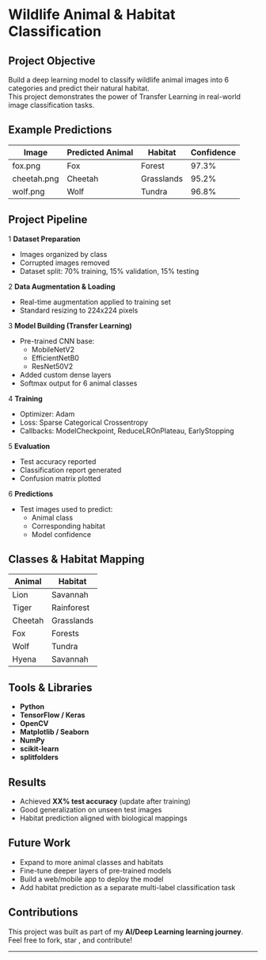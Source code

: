 # Wildlife Animal & Habitat Classification 

##  Project Objective

Build a deep learning model to classify wildlife animal images into 6 categories and predict their natural habitat.  
This project demonstrates the power of Transfer Learning in real-world image classification tasks.

##  Example Predictions

| Image | Predicted Animal | Habitat | Confidence |
|-------|------------------|---------|------------|
|  fox.png | Fox | Forest | 97.3% |
|  cheetah.png | Cheetah | Grasslands | 95.2% |
|  wolf.png | Wolf | Tundra | 96.8% |

##  Project Pipeline

1 **Dataset Preparation**  
- Images organized by class  
- Corrupted images removed  
- Dataset split: 70% training, 15% validation, 15% testing  

2️ **Data Augmentation & Loading**  
- Real-time augmentation applied to training set  
- Standard resizing to 224x224 pixels  

3️ **Model Building (Transfer Learning)**  
- Pre-trained CNN base:
    - MobileNetV2
    - EfficientNetB0
    - ResNet50V2  
- Added custom dense layers  
- Softmax output for 6 animal classes  

4️ **Training**  
- Optimizer: Adam  
- Loss: Sparse Categorical Crossentropy  
- Callbacks: ModelCheckpoint, ReduceLROnPlateau, EarlyStopping  

5️ **Evaluation**  
- Test accuracy reported  
- Classification report generated  
- Confusion matrix plotted  

6️ **Predictions**  
- Test images used to predict:
    - Animal class  
    - Corresponding habitat  
    - Model confidence  

##  Classes & Habitat Mapping

| Animal | Habitat |
|--------|---------|
| Lion   | Savannah |
| Tiger  | Rainforest |
| Cheetah| Grasslands |
| Fox    | Forests |
| Wolf   | Tundra |
| Hyena  | Savannah |

##  Tools & Libraries

- **Python**
- **TensorFlow / Keras**
- **OpenCV**
- **Matplotlib / Seaborn**
- **NumPy**
- **scikit-learn**
- **splitfolders**

##  Results

- Achieved **XX% test accuracy** (update after training)
- Good generalization on unseen test images
- Habitat prediction aligned with biological mappings

##  Future Work

- Expand to more animal classes and habitats
- Fine-tune deeper layers of pre-trained models
- Build a web/mobile app to deploy the model
- Add habitat prediction as a separate multi-label classification task

##  Contributions

This project was built as part of my **AI/Deep Learning learning journey**.  
Feel free to fork, star , and contribute!

---

